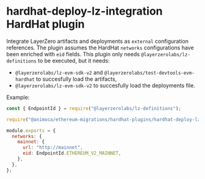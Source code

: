 # hardhat-deploy-lz-integration HardHat plugin

Integrate LayerZero artifacts and deployments as `external` configuration references.
The plugin assumes the HardHat `networks` configurations have been enriched with `eid` fields.
This plugin only needs `@layerzerolabs/lz-definitions` to be executed, but it needs:

- `@layerzerolabs/lz-evm-sdk-v2` and `@layerzerolabs/test-devtools-evm-hardhat` to succesfully load the artifacts,
- `@layerzerolabs/lz-evm-sdk-v2` to succesfully load the deployments file.

Example:

```js
const { EndpointId } = require("@layerzerolabs/lz-definitions");

require("@animoca/ethereum-migrations/hardhat-plugins/hardhat-deploy-lz-integration");

module.exports = {
  networks: {
    mainnet: {
      url: "http://mainnet",
      eid: EndpointId.ETHEREUM_V2_MAINNET,
    },
  },
};
```
